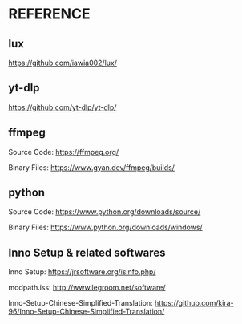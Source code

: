 # REFERENCE

## lux

https://github.com/iawia002/lux/

## yt-dlp

https://github.com/yt-dlp/yt-dlp/

## ffmpeg

Source Code: https://ffmpeg.org/

Binary Files: https://www.gyan.dev/ffmpeg/builds/

## python

Source Code: https://www.python.org/downloads/source/

Binary Files: https://www.python.org/downloads/windows/

## Inno Setup & related softwares

Inno Setup: https://jrsoftware.org/isinfo.php/

modpath.iss: http://www.legroom.net/software/

Inno-Setup-Chinese-Simplified-Translation: https://github.com/kira-96/Inno-Setup-Chinese-Simplified-Translation/
